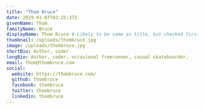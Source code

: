 ```yaml
---
title: "Thom Bruce"
date: 2019-01-07T03:25:37Z
givenName: Thom
familyName: Bruce
displayName: Thom Bruce # Likely to be same as title, but checked first.
thumbnail: /uploads/thombruce.jpg
image: /uploads/thombruce.jpg
shortBio: Author, coder.
longBio: Author, coder, occasional freerunner, casual skateboarder.
email: thom@thombruce.com
social:
  website: https://thombruce.com/
  github: thombruce
  facebook: thombruce
  twitter: thombruce
  linkedin: thombruce
---
```

